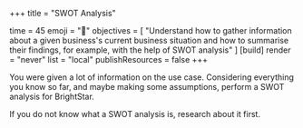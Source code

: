 +++
title = "SWOT Analysis"

time = 45
emoji = "🤖"
objectives = [
    "Understand how to gather information about a given business's current business situation and how to summarise their findings, for example, with the help of SWOT analysis"
]
[build]
  render = "never"
  list = "local"
  publishResources = false
+++

You were given a lot of information on the use case. Considering everything you know so far, and maybe making some assumptions, perform a SWOT analysis for BrightStar.

If you do not know what a SWOT analysis is, research about it first. 
